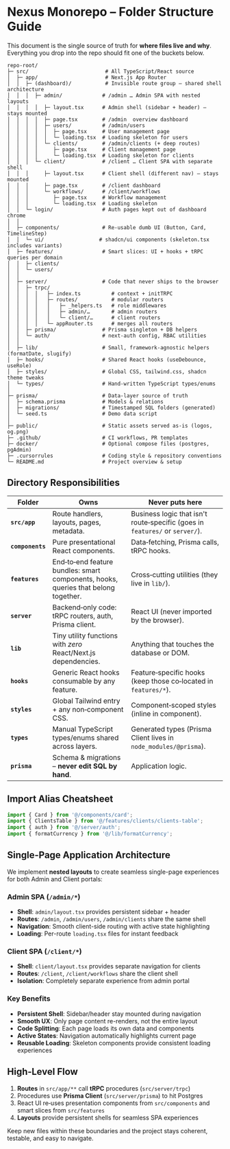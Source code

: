 # Nexus Monorepo – Folder Structure Guide

This document is the single source of truth for **where files live and why**.
Everything you drop into the repo should fit one of the buckets below.

```
repo‑root/
├─ src/                         # All TypeScript/React source
│  ├─ app/                      # Next.js App Router
│  │  ├─ (dashboard)/           # Invisible route group – shared shell architecture
│  │  │  ├─ admin/             # /admin … Admin SPA with nested layouts
│  │  │  │  ├─ layout.tsx      # Admin shell (sidebar + header) – stays mounted
│  │  │  │  ├─ page.tsx        # /admin  overview dashboard
│  │  │  │  ├─ users/          # /admin/users
│  │  │  │  │  ├─ page.tsx     # User management page
│  │  │  │  │  └─ loading.tsx  # Loading skeleton for users
│  │  │  │  └─ clients/        # /admin/clients (+ deep routes)
│  │  │  │     ├─ page.tsx     # Client management page  
│  │  │  │     └─ loading.tsx  # Loading skeleton for clients
│  │  │  └─ client/            # /client … Client SPA with separate shell
│  │  │     ├─ layout.tsx      # Client shell (different nav) – stays mounted
│  │  │     ├─ page.tsx        # /client dashboard
│  │  │     └─ workflows/      # /client/workflows
│  │  │        ├─ page.tsx     # Workflow management
│  │  │        └─ loading.tsx  # Loading skeleton
│  │  └─ login/                # Auth pages kept out of dashboard chrome
│  │
│  ├─ components/              # Re‑usable dumb UI (Button, Card, TimelineStep)
│  │  └─ ui/                  # shadcn/ui components (skeleton.tsx includes variants)
│  ├─ features/                # Smart slices: UI + hooks + tRPC queries per domain
│  │  ├─ clients/
│  │  └─ users/
│  │
│  ├─ server/                  # Code that never ships to the browser
│  │  ├─ trpc/
│  │  │  │   ├─ index.ts          # context + initTRPC
│  │  │  │   ├─ routes/           # modular routers
│  │  │  │   │   ├─ _helpers.ts   # role middlewares
│  │  │  │   │   ├─ admin/…       # admin routers
│  │  │  │   │   └─ client/…      # client routers
│  │  │  │   └─ appRouter.ts      # merges all routers
│  │  ├─ prisma/               # Prisma singleton + DB helpers
│  │  └─ auth/                 # next‑auth config, RBAC utilities
│  │
│  ├─ lib/                     # Small, framework‑agnostic helpers (formatDate, slugify)
│  ├─ hooks/                   # Shared React hooks (useDebounce, useRole)
│  ├─ styles/                  # Global CSS, tailwind.css, shadcn theme tweaks
│  └─ types/                   # Hand‑written TypeScript types/enums
│
├─ prisma/                     # Data‑layer source of truth
│  ├─ schema.prisma            # Models & relations
│  ├─ migrations/              # Timestamped SQL folders (generated)
│  └─ seed.ts                  # Demo data script
│
├─ public/                     # Static assets served as‑is (logos, og.png)
├─ .github/                    # CI workflows, PR templates
├─ docker/                     # Optional compose files (postgres, pgAdmin)
├─ .cursorrules                # Coding style & repository conventions
└─ README.md                   # Project overview & setup
```

## Directory Responsibilities

| Folder           | Owns                                                                               | Never puts here                                                              |
| ---------------- | ---------------------------------------------------------------------------------- | ---------------------------------------------------------------------------- |
| **`src/app`**    | Route handlers, layouts, pages, metadata.                                          | Business logic that isn't route‑specific (goes in `features/` or `server/`). |
| **`components`** | Pure presentational React components.                                              | Data‑fetching, Prisma calls, tRPC hooks.                                     |
| **`features`**   | End‑to‑end feature bundles: smart components, hooks, queries that belong together. | Cross‑cutting utilities (they live in `lib/`).                               |
| **`server`**     | Backend‑only code: tRPC routers, auth, Prisma client.                              | React UI (never imported by the browser).                                    |
| **`lib`**        | Tiny utility functions with *zero* React/Next.js dependencies.                     | Anything that touches the database or DOM.                                   |
| **`hooks`**      | Generic React hooks consumable by any feature.                                     | Feature‑specific hooks (keep those co‑located in `features/*`).              |
| **`styles`**     | Global Tailwind entry + any non‑component CSS.                                     | Component‑scoped styles (inline in component).                               |
| **`types`**      | Manual TypeScript types/enums shared across layers.                                | Generated types (Prisma Client lives in `node_modules/@prisma`).             |
| **`prisma`**     | Schema & migrations – **never edit SQL by hand**.                                  | Application logic.                                                           |

## Import Alias Cheatsheet

```typescript
import { Card } from '@/components/card';
import { ClientsTable } from '@/features/clients/clients-table';
import { auth } from '@/server/auth';
import { formatCurrency } from '@/lib/formatCurrency';
```

## Single-Page Application Architecture

We implement **nested layouts** to create seamless single-page experiences for both Admin and Client portals:

### Admin SPA (`/admin/*`)
- **Shell**: `admin/layout.tsx` provides persistent sidebar + header
- **Routes**: `/admin`, `/admin/users`, `/admin/clients` share the same shell
- **Navigation**: Smooth client-side routing with active state highlighting
- **Loading**: Per-route `loading.tsx` files for instant feedback

### Client SPA (`/client/*`)  
- **Shell**: `client/layout.tsx` provides separate navigation for clients
- **Routes**: `/client`, `/client/workflows` share the client shell
- **Isolation**: Completely separate experience from admin portal

### Key Benefits
- **Persistent Shell**: Sidebar/header stay mounted during navigation
- **Smooth UX**: Only page content re-renders, not the entire layout
- **Code Splitting**: Each page loads its own data and components
- **Active States**: Navigation automatically highlights current page
- **Reusable Loading**: Skeleton components provide consistent loading experiences

## High‑Level Flow

1. **Routes** in `src/app/**` call **tRPC** procedures (`src/server/trpc`)
2. Procedures use **Prisma Client** (`src/server/prisma`) to hit Postgres  
3. React UI re‑uses presentation components from `src/components` and smart slices from `src/features`
4. **Layouts** provide persistent shells for seamless SPA experiences

Keep new files within these boundaries and the project stays coherent, testable, and easy to navigate.
